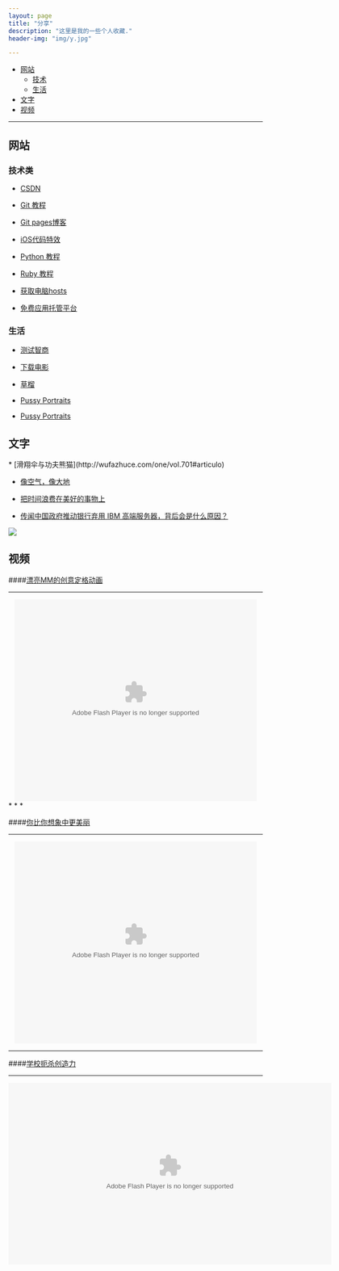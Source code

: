 ```yaml
---
layout: page
title: "分享"
description: "这里是我的一些个人收藏."
header-img: "img/y.jpg"

---
```


*	[网站](#web)
	*	[技术](#technology)
	*	[生活](#life)
*	[文字](#write)
*	[视频](#video)

*********

<h2 id="web">网站</h2>

<h3 id="technology">技术类</h3>

*	[CSDN](http://www.csdn.net)

* 	[Git 教程](http://www.liaoxuefeng.com/wiki/0013739516305929606dd18361248578c67b8067c8c017b000)

* 	[Git pages博客](http://beiyuu.com)

*	[iOS代码特效](http://www.code4app.com/)

*	[Python 教程](http://www.chuanke.com/1819957-108330.html)

*	[Ruby 教程](http://www.w3cschool.cc/ruby/ruby-tutorial.html)
	
*	[获取电脑hosts](http://serve.netsh.org/pub/gethosts.php)

*	[免费应用托管平台](http://www.pgyer.com/)

<h3 id="life">生活</h3>

* 	[测试智商](http://iqtest.dk/main.swf)

*	[下载电影](http://www.simplecd.me/)

*	[草榴](http://woyao.lu/index.html)

*	[Pussy Portraits](http://vrotmnen0gi.livejournal.com/1918417.html?utm_source=twitterfeed&utm_medium=twitter)

*	[Pussy Portraits](https://www.tumblr.com/)

<h2 id="write">文字</h2>
*	[滑翔伞与功夫熊猫](http://wufazhuce.com/one/vol.701#articulo)

*	[像空气，像大地](http://wufazhuce.com/one/vol.594#articulo)

*	[把时间浪费在美好的事物上](http://wufazhuce.com/one/vol.537#articulo)

*	[传闻中国政府推动银行弃用 IBM 高端服务器，背后会是什么原因？](http://www.zhihu.com/question/23932487/answer/26176042)


![](http://ww4.sinaimg.cn/mw690/ae1f5766gw1enqjj9fifjj20go8umhdu.jpg)

<h2 id="video">视频</h2>


####[漂亮MM的创意定格动画](http://v.youku.com/v_show/id_XMjc2ODc0MDg4.html)

* *  *

<center><embed src="http://player.youku.com/player.php/sid/XMjc2ODc0MDg4/v.swf" allowFullScreen="true" quality="high" width="480" height="400" align="middle" allowScriptAccess="always" type="application/x-shockwave-flash"></center>
* *  *


####[你比你想象中更美丽](http://player.youku.com/player.php/sid/XNTQ0NjM0NTg0/v.swf)


* *  *



<center><embed src="http://player.youku.com/player.php/sid/XNTQ0NjM0NTg0/v.swf" allowFullScreen="true" quality="high" width="480" height="400" align="middle" allowScriptAccess="always" type="application/x-shockwave-flash"></center>


**********



####[学校扼杀创造力](http://v.163.com/movie/2006/2/V/E/M7SP3QUET_M7SP3T0VE.html)



*********



<center><object width="640" height="360"><param name="movie" value="http://swf.ws.126.net/openplayer/v02/-0-2_M7SP3QUET_M7SP3T0VE-vimg1_ws_126_net//image/snapshot_movie/2013/11/F/P/M9DPA9BFP-.swf"></param><param name="allowScriptAccess" value="always"></param><param name="wmode" value="transparent"></param><embed src="http://swf.ws.126.net/openplayer/v02/-0-2_M7SP3QUET_M7SP3T0VE-vimg1_ws_126_net//image/snapshot_movie/2013/11/F/P/M9DPA9BFP-.swf" type="application/x-shockwave-flash" width="640" height="360" allowFullScreen="true" wmode="transparent" allowScriptAccess="always"></embed></object></center>


